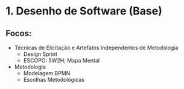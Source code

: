 # 1. Desenho de Software (Base)

## Focos:

- Técnicas de Elicitação e Artefatos Independentes de Metodologia 
    * Design Sprint
    * ESCOPO: 5W2H; Mapa Mental
- Metodologia 
    * Modelagem BPMN
    * Escolhas Metodológicas